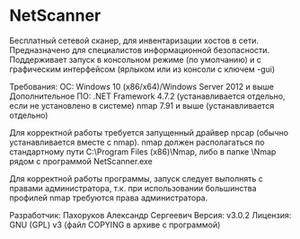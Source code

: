 # NetScanner

Бесплатный сетевой сканер, для инвентаризации хостов в сети. Предназначено для специалистов информационной безопасности.
Поддерживает запуск в консольном режиме (по умолчанию) и с графическим интерфейсом (ярлыком или из консоли с ключем -gui)

Требования:
ОС: Windows 10 (x86/x64)/Windows Server 2012 и выше
Дополнительное ПО:
.NET Framework 4.7.2 (устанавливается отдельно, если не установлено в системе)
nmap 7.91 и выше (устанавливается отдельно)

Для корректной работы требуется запущенный драйвер npcap (обычно устанавливается вместе с nmap).
nmap должен располагаться по стандартному пути C:\Program Files (x86)\Nmap, либо в папке \Nmap рядом с программой NetScanner.exe

Для корректной работы программы, запуск следует выполнять с правами администратора, т.к. при использовании большинства профилей nmap требуются права администратора.

Разработчик: Пахоруков Александр Сергеевич
Версия: v3.0.2
Лицензия: GNU (GPL) v3 (файл COPYING в архиве с программой)
